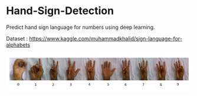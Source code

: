 # Hand-Sign-Detection
Predict hand sign language for numbers using deep learning.

Dataset : https://www.kaggle.com/muhammadkhalid/sign-language-for-alphabets

![Reference Image](https://github.com/ReynaraEzra/Hand-Sign-Detection/blob/main/assets/reference.jpg)
